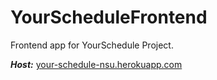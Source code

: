 # YourScheduleFrontend
Frontend app for YourSchedule Project.

***Host:*** [your-schedule-nsu.herokuapp.com](https://your-schedule-nsu.herokuapp.com/)
